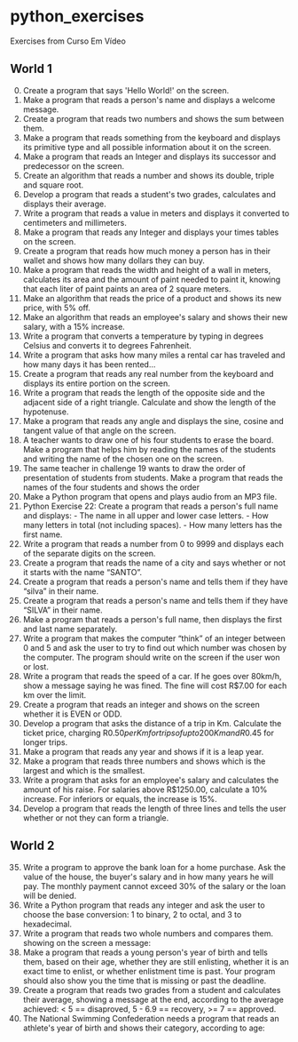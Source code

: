 # python_exercises
Exercises from Curso Em Vídeo

## World 1

00. Create a program that says 'Hello World!' on the screen.
01. Make a program that reads a person's name and displays a welcome message. 
02. Create a program that reads two numbers and shows the sum between them.
03. Make a program that reads something from the keyboard and displays its primitive type and all possible information about it on the screen.
04. Make a program that reads an Integer and displays its successor and predecessor on the screen.
05. Create an algorithm that reads a number and shows its double, triple and square root.
06. Develop a program that reads a student's two grades, calculates and displays their average.
07. Write a program that reads a value in meters and displays it converted to centimeters and millimeters.
08. Make a program that reads any Integer and displays your times tables on the screen.
09. Create a program that reads how much money a person has in their wallet and shows how many dollars they can buy.
10. Make a program that reads the width and height of a wall in meters, calculates its area and the amount of paint needed to paint it, knowing that each liter of paint paints an area of ​​2 square meters.
11. Make an algorithm that reads the price of a product and shows its new price, with 5% off.
12. Make an algorithm that reads an employee's salary and shows their new salary, with a 15% increase.
13. Write a program that converts a temperature by typing in degrees Celsius and converts it to degrees Fahrenheit.
14. Write a program that asks how many miles a rental car has traveled and how many days it has been rented...
15. Create a program that reads any real number from the keyboard and displays its entire portion on the screen.
16. Write a program that reads the length of the opposite side and the adjacent side of a right triangle. Calculate and show the length of the hypotenuse.
17. Make a program that reads any angle and displays the sine, cosine and tangent value of that angle on the screen.
18. A teacher wants to draw one of his four students to erase the board. Make a program that helps him by reading the names of the students and writing the name of the chosen one on the screen.
19. The same teacher in challenge 19 wants to draw the order of presentation of students from students. Make a program that reads the names of the four students and shows the order
20. Make a Python program that opens and plays audio from an MP3 file.
21. Python Exercise 22: Create a program that reads a person's full name and displays: - The name in all upper and lower case letters. - How many letters in total (not including spaces). - How many letters has the first name.
22. Write a program that reads a number from 0 to 9999 and displays each of the separate digits on the screen.
23. Create a program that reads the name of a city and says whether or not it starts with the name “SANTO”.
24. Create a program that reads a person's name and tells them if they have “silva” in their name.
25. Create a program that reads a person's name and tells them if they have “SILVA” in their name. 
26. Make a program that reads a person's full name, then displays the first and last name separately.
27. Write a program that makes the computer “think” of an integer between 0 and 5 and ask the user to try to find out which number was chosen by the computer. The program should write on the screen if the user won or lost.
28. Write a program that reads the speed of a car. If he goes over 80km/h, show a message saying he was fined. The fine will cost R$7.00 for each km over the limit.
29. Create a program that reads an integer and shows on the screen whether it is EVEN or ODD.
30. Develop a program that asks the distance of a trip in Km. Calculate the ticket price, charging R$0.50 per Km for trips of up to 200Km and R$0.45 for longer trips.
31. Make a program that reads any year and shows if it is a leap year.
32. Make a program that reads three numbers and shows which is the largest and which is the smallest.
33. Write a program that asks for an employee's salary and calculates the amount of his raise. For salaries above R$1250.00, calculate a 10% increase. For inferiors or equals, the increase is 15%.
34. Develop a program that reads the length of three lines and tells the user whether or not they can form a triangle.

## World 2

35. Write a program to approve the bank loan for a home purchase. Ask the value of the house, the buyer's salary and in how many years he will pay. The monthly payment cannot exceed 30% of the salary or the loan will be denied.
36. Write a Python program that reads any integer and ask the user to choose the base conversion: 1 to binary, 2 to octal, and 3 to hexadecimal.
37. Write a program that reads two whole numbers and compares them. showing on the screen a message:
38. Make a program that reads a young person's year of birth and tells them, based on their age, whether they are still enlisting, whether it is an exact time to enlist, or whether enlistment time is past. Your program should also show you the time that is missing or past the deadline.
39. Create a program that reads two grades from a student and calculates their average, showing a message at the end, according to the average achieved: < 5 == disaproved, 5 - 6.9 == recovery, >= 7 == approved.
40. The National Swimming Confederation needs a program that reads an athlete's year of birth and shows their category, according to age: